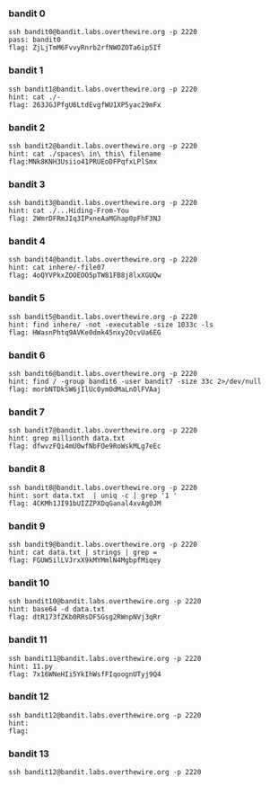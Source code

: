 ### bandit 0
	ssh bandit0@bandit.labs.overthewire.org -p 2220
 	pass: bandit0
	flag: ZjLjTmM6FvvyRnrb2rfNWOZOTa6ip5If

### bandit 1
	ssh bandit1@bandit.labs.overthewire.org -p 2220
	hint: cat ./-
	flag: 263JGJPfgU6LtdEvgfWU1XP5yac29mFx

### bandit 2
	ssh bandit2@bandit.labs.overthewire.org -p 2220
	hint: cat ./spaces\ in\ this\ filename
	flag:MNk8KNH3Usiio41PRUEoDFPqfxLPlSmx

### bandit 3
	ssh bandit3@bandit.labs.overthewire.org -p 2220
	hint: cat ./...Hiding-From-You
	flag: 2WmrDFRmJIq3IPxneAaMGhap0pFhF3NJ

### bandit 4
	ssh bandit4@bandit.labs.overthewire.org -p 2220
	hint: cat inhere/-file07
	flag: 4oQYVPkxZOOEOO5pTW81FB8j8lxXGUQw

### bandit 5
	ssh bandit5@bandit.labs.overthewire.org -p 2220
	hint: find inhere/ -not -executable -size 1033c -ls
	flag: HWasnPhtq9AVKe0dmk45nxy20cvUa6EG

### bandit 6
	ssh bandit6@bandit.labs.overthewire.org -p 2220
	hint: find / -group bandit6 -user bandit7 -size 33c 2>/dev/null
	flag: morbNTDkSW6jIlUc0ymOdMaLnOlFVAaj

### bandit 7
	ssh bandit7@bandit.labs.overthewire.org -p 2220
	hint: grep millionth data.txt
	flag: dfwvzFQi4mU0wfNbFOe9RoWskMLg7eEc

### bandit 8
	ssh bandit8@bandit.labs.overthewire.org -p 2220
	hint: sort data.txt  | uniq -c | grep '1 '
	flag: 4CKMh1JI91bUIZZPXDqGanal4xvAg0JM

### bandit 9
	ssh bandit9@bandit.labs.overthewire.org -p 2220
	hint: cat data.txt | strings | grep =
	flag: FGUW5ilLVJrxX9kMYMmlN4MgbpfMiqey

### bandit 10
	ssh bandit10@bandit.labs.overthewire.org -p 2220
	hint: base64 -d data.txt
	flag: dtR173fZKb0RRsDFSGsg2RWnpNVj3qRr

### bandit 11
	ssh bandit11@bandit.labs.overthewire.org -p 2220
	hint: 11.py
	flag: 7x16WNeHIi5YkIhWsfFIqoognUTyj9Q4

### bandit 12
	ssh bandit12@bandit.labs.overthewire.org -p 2220
	hint:
	flag:

### bandit 13
	ssh bandit12@bandit.labs.overthewire.org -p 2220

